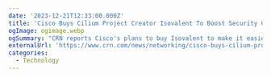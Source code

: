 ```yaml
---
date: '2023-12-21T12:33:00.000Z'
title: 'Cisco Buys Cilium Project Creator Isovalent To Boost Security Cloud'
ogImage: ogimage.webp
ogSummary: "CRN reports Cisco's plans to buy Isovalent to make it easier to solve complex, cloud native, security and networking challenges and strengthen Cisco Security Cloud platform"
externalUrl: 'https://www.crn.com/news/networking/cisco-buys-cilium-project-creator-isovalent-to-boost-cisco-security-cloud'
categories:
  - Technology
---
```

